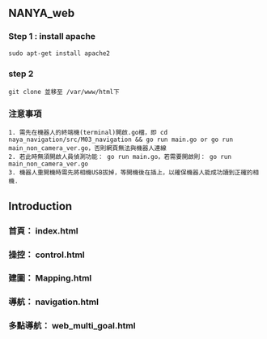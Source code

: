 ## NANYA_web

### Step 1 : install apache
```
sudo apt-get install apache2
```
### step 2
```
git clone 並移至 /var/www/html下
```
### 注意事項
```
1. 需先在機器人的終端機(terminal)開啟.go檔，即 cd naya_navigation/src/M03_navigation && go run main.go or go run main_non_camera_ver.go，否則網頁無法與機器人連線
2. 若此時無須開啟人員偵測功能： go run main.go，若需要開啟則： go run main_non_camera_ver.go
3. 機器人重開機時需先將相機USB拔掉，等開機後在插上，以確保機器人能成功讀到正確的相機.
```
## Introduction

### 首頁： index.html

### 操控： control.html

### 建圖： Mapping.html

### 導航： navigation.html

### 多點導航： web_multi_goal.html
